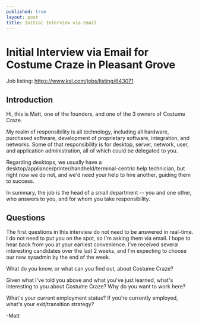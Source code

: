 ```yaml
---
published: true
layout: post
title: Initial Interview via Email
---
```


# Initial Interview via Email for Costume Craze in Pleasant Grove

Job listing: https://www.ksl.com/jobs/listing/643071

## Introduction

Hi, this is Matt, one of the founders, and one of the 3 owners of Costume Craze.

My realm of responsibility is all technology, including all hardware, purchased software, development of proprietary software, integration, and networks. Some of that responsibility is for desktop, server, network, user, and application administration, all of which could be delegated to you.

Regarding desktops, we usually have a desktop/appliance/printer/handheld/terminal-centric help technician, but right now we do not, and we'd need your help to hire another, guiding them to success.

In summary, the job is the head of a small department -- you and one other, who answers to you, and for whom you take responsibility.

## Questions

The first questions in this interview do not need to be answered in real-time. I do not need to put you on the spot, so I'm asking them via email. I hope to hear back from you at your earliest convenience. I've received several interesting candidates over the last 2 weeks, and I'm expecting to choose our new sysadmin by the end of the week.

What do you know, or what can you find out, about Costume Craze?

Given what I've told you above and what you've just learned, what's interesting to you about Costume Craze? Why do you want to work here?

What's your current employment status? If you're currently employed, what's your exit/transition strategy?

-Matt


